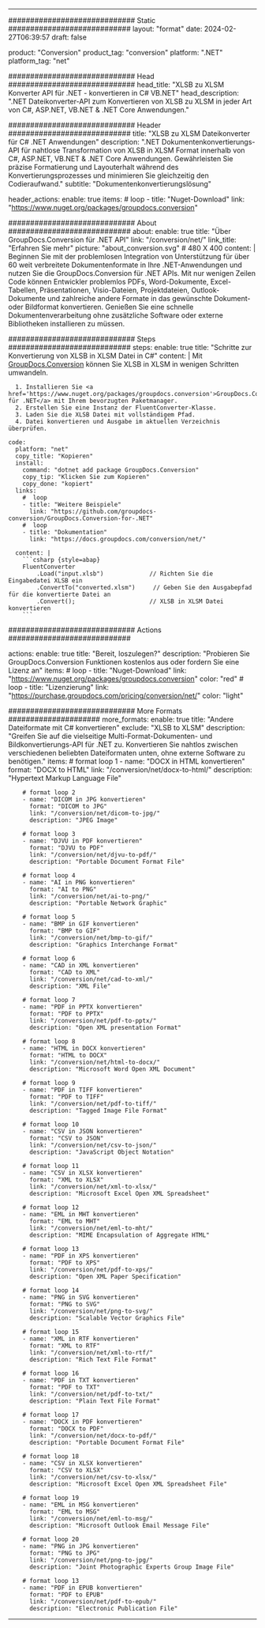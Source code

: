  
---
############################# Static ############################
layout: "format"
date: 2024-02-27T06:39:57
draft: false

product: "Conversion"
product_tag: "conversion"
platform: ".NET"
platform_tag: "net"

############################# Head #############################
head_title: "XLSB zu XLSM Konverter API für .NET - konvertieren in C# VB.NET"
head_description: ".NET Dateikonverter-API zum Konvertieren von XLSB zu XLSM in jeder Art von C#, ASP.NET, VB.NET & .NET Core Anwendungen."

############################# Header ############################
title: "XLSB zu XLSM Dateikonverter für C# .NET Anwendungen" 
description: ".NET Dokumentenkonvertierungs-API für nahtlose Transformation von XLSB in XLSM Format innerhalb von C#, ASP.NET, VB.NET & .NET Core Anwendungen. Gewährleisten Sie präzise Formatierung und Layouterhalt während des Konvertierungsprozesses und minimieren Sie gleichzeitig den Codieraufwand." 
subtitle: "Dokumentenkonvertierungslösung" 

header_actions:
  enable: true
  items:
    #  loop
    - title: "Nuget-Download"
      link: "https://www.nuget.org/packages/groupdocs.conversion"


############################# About ############################
about:
    enable: true
    title: "Über GroupDocs.Conversion für .NET API"
    link: "/conversion/net/"
    link_title: "Erfahren Sie mehr"
    picture: "about_conversion.svg" # 480 X 400
    content: |
      Beginnen Sie mit der problemlosen Integration von Unterstützung für über 60 weit verbreitete Dokumentenformate in Ihre .NET-Anwendungen und nutzen Sie die GroupDocs.Conversion für .NET APIs. Mit nur wenigen Zeilen Code können Entwickler problemlos PDFs, Word-Dokumente, Excel-Tabellen, Präsentationen, Visio-Dateien, Projektdateien, Outlook-Dokumente und zahlreiche andere Formate in das gewünschte Dokument- oder Bildformat konvertieren. Genießen Sie eine schnelle Dokumentenverarbeitung ohne zusätzliche Software oder externe Bibliotheken installieren zu müssen.


############################# Steps ############################
steps:
    enable: true
    title: "Schritte zur Konvertierung von XLSB in XLSM Datei in C#" 
    content: |
      Mit <a href='https://products.groupdocs.com/conversion/net/'>GroupDocs.Conversion</a> können Sie XLSB in XLSM in wenigen Schritten umwandeln.
      
      1. Installieren Sie <a href='https://www.nuget.org/packages/groupdocs.conversion'>GroupDocs.Conversion für .NET</a> mit Ihrem bevorzugten Paketmanager. 
      2. Erstellen Sie eine Instanz der FluentConverter-Klasse.  
      3. Laden Sie die XLSB Datei mit vollständigem Pfad. 
      4. Datei konvertieren und Ausgabe im aktuellen Verzeichnis überprüfen. 
   
    code:
      platform: "net"
      copy_title: "Kopieren"
      install:
        command: "dotnet add package GroupDocs.Conversion"
        copy_tip: "Klicken Sie zum Kopieren"
        copy_done: "kopiert"
      links:
        #  loop
        - title: "Weitere Beispiele"
          link: "https://github.com/groupdocs-conversion/GroupDocs.Conversion-for-.NET"
        #  loop
        - title: "Dokumentation"
          link: "https://docs.groupdocs.com/conversion/net/"
          
      content: |
        ```csharp {style=abap}
        FluentConverter
            .Load("input.xlsb")             // Richten Sie die Eingabedatei XLSB ein
            .ConvertTo("converted.xlsm")     // Geben Sie den Ausgabepfad für die konvertierte Datei an
            .Convert();                     // XLSB in XLSM Datei konvertieren        
        ```            

############################# Actions ############################

actions:
  enable: true
  title: "Bereit, loszulegen?"
  description: "Probieren Sie GroupDocs.Conversion Funktionen kostenlos aus oder fordern Sie eine Lizenz an"
  items:
    #  loop
    - title: "Nuget-Download"
      link: "https://www.nuget.org/packages/groupdocs.conversion"
      color: "red"
        #  loop
    - title: "Lizenzierung"
      link: "https://purchase.groupdocs.com/pricing/conversion/net/"
      color: "light"


############################# More Formats #####################
more_formats:
    enable: true
    title: "Andere Dateiformate mit C# konvertieren"
    exclude: "XLSB to XLSM"
    description: "Greifen Sie auf die vielseitige Multi-Format-Dokumenten- und Bildkonvertierungs-API für .NET zu. Konvertieren Sie nahtlos zwischen verschiedenen beliebten Dateiformaten unten, ohne externe Software zu benötigen."
    items: 
        # format loop 1
        - name: "DOCX in HTML konvertieren"
          format: "DOCX to HTML"
          link: "/conversion/net/docx-to-html/"
          description: "Hypertext Markup Language File" 

        # format loop 2
        - name: "DICOM in JPG konvertieren" 
          format: "DICOM to JPG"
          link: "/conversion/net/dicom-to-jpg/"
          description: "JPEG Image" 

        # format loop 3
        - name: "DJVU in PDF konvertieren"
          format: "DJVU to PDF"
          link: "/conversion/net/djvu-to-pdf/"
          description: "Portable Document Format File" 

        # format loop 4
        - name: "AI in PNG konvertieren"
          format: "AI to PNG"
          link: "/conversion/net/ai-to-png/"
          description: "Portable Network Graphic" 

        # format loop 5
        - name: "BMP in GIF konvertieren"
          format: "BMP to GIF"
          link: "/conversion/net/bmp-to-gif/"
          description: "Graphics Interchange Format"

        # format loop 6
        - name: "CAD in XML konvertieren"
          format: "CAD to XML"
          link: "/conversion/net/cad-to-xml/"
          description: "XML File"

        # format loop 7
        - name: "PDF in PPTX konvertieren"
          format: "PDF to PPTX"
          link: "/conversion/net/pdf-to-pptx/"
          description: "Open XML presentation Format"

        # format loop 8
        - name: "HTML in DOCX konvertieren"
          format: "HTML to DOCX"
          link: "/conversion/net/html-to-docx/"
          description: "Microsoft Word Open XML Document"

        # format loop 9
        - name: "PDF in TIFF konvertieren"
          format: "PDF to TIFF"
          link: "/conversion/net/pdf-to-tiff/"
          description: "Tagged Image File Format" 

        # format loop 10
        - name: "CSV in JSON konvertieren" 
          format: "CSV to JSON"
          link: "/conversion/net/csv-to-json/"
          description: "JavaScript Object Notation" 

        # format loop 11
        - name: "CSV in XLSX konvertieren" 
          format: "XML to XLSX"
          link: "/conversion/net/xml-to-xlsx/"
          description: "Microsoft Excel Open XML Spreadsheet"  
          
        # format loop 12
        - name: "EML in MHT konvertieren"
          format: "EML to MHT"
          link: "/conversion/net/eml-to-mht/"
          description: "MIME Encapsulation of Aggregate HTML"  
              
        # format loop 13
        - name: "PDF in XPS konvertieren"
          format: "PDF to XPS"
          link: "/conversion/net/pdf-to-xps/"
          description: "Open XML Paper Specification" 
          
        # format loop 14
        - name: "PNG in SVG konvertieren"
          format: "PNG to SVG"
          link: "/conversion/net/png-to-svg/"
          description: "Scalable Vector Graphics File" 
          
        # format loop 15
        - name: "XML in RTF konvertieren"
          format: "XML to RTF"
          link: "/conversion/net/xml-to-rtf/"
          description: "Rich Text File Format"
          
        # format loop 16
        - name: "PDF in TXT konvertieren"
          format: "PDF to TXT"
          link: "/conversion/net/pdf-to-txt/"
          description: "Plain Text File Format"              
        
        # format loop 17
        - name: "DOCX in PDF konvertieren"
          format: "DOCX to PDF"
          link: "/conversion/net/docx-to-pdf/"
          description: "Portable Document Format File"
 
        # format loop 18
        - name: "CSV in XLSX konvertieren"
          format: "CSV to XLSX"
          link: "/conversion/net/csv-to-xlsx/"
          description: "Microsoft Excel Open XML Spreadsheet File"
 
        # format loop 19
        - name: "EML in MSG konvertieren"
          format: "EML to MSG"
          link: "/conversion/net/eml-to-msg/"
          description: "Microsoft Outlook Email Message File"

        # format loop 20
        - name: "PNG in JPG konvertieren"
          format: "PNG to JPG"
          link: "/conversion/net/png-to-jpg/"
          description: "Joint Photographic Experts Group Image File"

        # format loop 13
        - name: "PDF in EPUB konvertieren"
          format: "PDF to EPUB"
          link: "/conversion/net/pdf-to-epub/"
          description: "Electronic Publication File"

---
